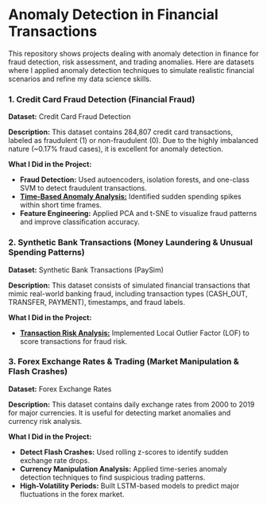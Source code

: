 # Anomaly Detection in Financial Transactions

This repository shows projects dealing with anomaly detection in finance for fraud detection, risk assessment, and trading anomalies. Here are datasets where I applied anomaly detection techniques to simulate realistic financial scenarios and refine my data science skills.

### 1. Credit Card Fraud Detection (Financial Fraud)

**Dataset:** Credit Card Fraud Detection

**Description:** This dataset contains 284,807 credit card transactions, labeled as fraudulent (1) or non-fraudulent (0). Due to the highly imbalanced nature (~0.17% fraud cases), it is excellent for anomaly detection.

**What I Did in the Project:**

- **Fraud Detection:** Used autoencoders, isolation forests, and one-class SVM to detect fraudulent transactions.
- **[Time-Based Anomaly Analysis:](https://github.com/MiltonGreat/Time-Based-Anomaly-Analysis.git)** Identified sudden spending spikes within short time frames.
- **Feature Engineering:** Applied PCA and t-SNE to visualize fraud patterns and improve classification accuracy.

### 2. Synthetic Bank Transactions (Money Laundering & Unusual Spending Patterns)

**Dataset:** Synthetic Bank Transactions (PaySim)

**Description:** This dataset consists of simulated financial transactions that mimic real-world banking fraud, including transaction types (CASH_OUT, TRANSFER, PAYMENT), timestamps, and fraud labels.

**What I Did in the Project:**

- **[Transaction Risk Analysis:](https://github.com/MiltonGreat/Transaction-Risk-Analysis.git)** Implemented Local Outlier Factor (LOF) to score transactions for fraud risk.

### 3. Forex Exchange Rates & Trading (Market Manipulation & Flash Crashes)

**Dataset:** Forex Exchange Rates

**Description:** This dataset contains daily exchange rates from 2000 to 2019 for major currencies. It is useful for detecting market anomalies and currency risk analysis.

**What I Did in the Project:**

- **Detect Flash Crashes:** Used rolling z-scores to identify sudden exchange rate drops.
- **Currency Manipulation Analysis:** Applied time-series anomaly detection techniques to find suspicious trading patterns.
- **High-Volatility Periods:** Built LSTM-based models to predict major fluctuations in the forex market.
